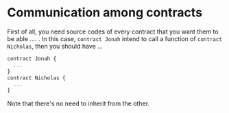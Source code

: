 # Communication among contracts #
First of all, you need source codes of every contract that you want them to be able .... .
In this case, ```contract Jonah``` intend to call a function of ```contract Nicholas```, then you should have ...
```js
contract Jonah {
  ...
}
contract Nicholas {
  ...
}
```
Note that there's no need to inherit from the other.
